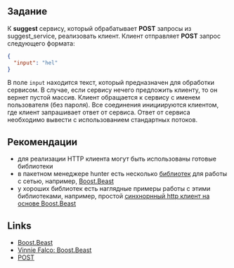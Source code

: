 ## Задание

К **suggest** сервису, который обрабатывает **POST** запросы из suggest_service, реализовать клиент.
Клиент отправляет **POST** запрос следующего формата:
```json
{
  "input": "hel"
}
```
В поле `input` находится текст, который предназначен для обработки сервисом. В случае, если сервису нечего предложить клиенту, то он вернет пустой массив.
Клиент обращается к сервису с именем пользователя (без пароля). Все соединения инициируются клиентом, где клиент запрашивает ответ от сервиса. Ответ от сервиса необходимо вывести с использованием стандартных потоков.

## Рекомендации

* для реализации HTTP клиента могут быть использованы готовые библиотеки
* в пакетном менеджере hunter есть несколько [библиотек](https://hunter.readthedocs.io/en/latest/packages/networking.html) для работы с сетью, например, [Boost.Beast](https://hunter.readthedocs.io/en/latest/packages/pkg/Beast.html#pkg-beast)
* у хороших библиотек есть наглядные примеры работы с этими библиотеками, например, простой [синхнорнный http клиент на основе Boost.Beast](https://github.com/boostorg/beast/blob/develop/example/http/client/sync/http_client_sync.cpp)

## Links

- [Boost.Beast](https://github.com/boostorg/beast)
- [Vinnie Falco: Boost.Beast](https://vinniefalco.github.io/beast/)
- [POST](https://ru.wikipedia.org/wiki/POST_(HTTP))
